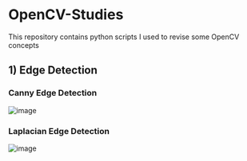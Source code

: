 # OpenCV-Studies
This repository contains python scripts I used to revise some OpenCV concepts

## 1) Edge Detection
### Canny Edge Detection
![image](https://user-images.githubusercontent.com/106440078/212332150-1a5deb33-98d7-4aab-9c6b-c2b657b60f6d.png)

### Laplacian Edge Detection
![image](https://user-images.githubusercontent.com/106440078/212331928-d7dfcf60-8e59-40ba-9acc-a77be269cf68.png)
